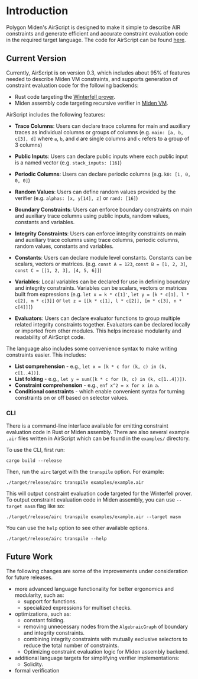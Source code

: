 # Introduction

Polygon Miden's AirScript is designed to make it simple to describe AIR constraints and generate efficient and accurate constraint evaluation code in the required target language. The code for AirScript can be found [here](https://github.com/0xPolygonMiden/air-script/).

## Current Version

Currently, AirScript is on version 0.3, which includes about 95% of features needed to describe Miden VM constraints, and supports generation of constraint evaluation code for the following backends:

* Rust code targeting the [Winterfell prover](https://github.com/facebook/winterfell).
* Miden assembly code targeting recursive verifier in [Miden VM](https://github.com/0xPolygonMiden/miden-vm).

AirScript includes the following features:

- **Trace Columns**: Users can declare trace columns for main and auxiliary traces as individual columns or groups of columns (e.g. `main: [a, b, c[3], d]` where `a`, `b`, and `d` are single columns and `c` refers to a group of 3 columns)

- **Public Inputs**: Users can declare public inputs where each public input is a named vector (e.g. `stack_inputs: [16]`)

- **Periodic Columns**: Users can declare periodic columns (e.g. `k0: [1, 0, 0, 0]`)

- **Random Values**: Users can define random values provided by the verifier (e.g. `alphas: [x, y[14], z]` or `rand: [16]`)

- **Boundary Constraints**: Users can enforce boundary constraints on main and auxiliary trace columns using public inputs, random values, constants and variables.

- **Integrity Constraints**: Users can enforce integrity constraints on main and auxiliary trace columns using trace columns, periodic columns, random values, constants and variables.

- **Constants**: Users can declare module level constants. Constants can be scalars, vectors or matrices.
  (e.g. `const A = 123`, `const B = [1, 2, 3]`, `const C = [[1, 2, 3], [4, 5, 6]]`)

- **Variables**: Local variables can be declared for use in defining boundary and integrity constraints. Variables can be scalars, vectors or matrices built from expressions (e.g. `let x = k * c[1]'`, `let y = [k * c[1], l * c[2], m * c[3]]` or `let z = [[k * c[1], l * c[2]], [m * c[3], n * c[4]]]`)

- **Evaluators**: Users can declare evaluator functions to group multiple related integrity constraints together. Evaluators can be declared locally or imported from other modules. This helps increase modularity and readability of AirScript code.

The language also includes some convenience syntax to make writing constraints easier. This includes:

- **List comprehension** - e.g., `let x = [k * c for (k, c) in (k, c[1..4])]`.
- **List folding** - e.g., `let y = sum([k * c for (k, c) in (k, c[1..4])])`.
- **Constraint comprehension** - e.g., `enf x^2 = x for x in a`.
- **Conditional constraints** - which enable convenient syntax for turning constraints on or off based on selector values.

### CLI

There is a command-line interface available for emitting constraint evaluation code in Rust or Miden assembly. There are also several example `.air` files written in AirScript which can be found in the `examples/` directory.

To use the CLI, first run:

```
cargo build --release
```

Then, run the `airc` target with the `transpile` option. For example:

```
./target/release/airc transpile examples/example.air
```
This will output constraint evaluation code targeted for the Winterfell prover. To output constraint evaluation code in Miden assembly, you can use `--target masm` flag like so:
```
./target/release/airc transpile examples/example.air --target masm
```

You can use the `help` option to see other available options.

```
./target/release/airc transpile --help
```

## Future Work

The following changes are some of the improvements under consideration for future releases.

- more advanced language functionality for better ergonomics and modularity, such as:
  - support for functions.
  - specialized expressions for multiset checks.
- optimizations, such as:
  - constant folding.
  - removing unnecessary nodes from the `AlgebraicGraph` of boundary and integrity constraints.
  - combining integrity constraints with mutually exclusive selectors to reduce the total number of constraints.
  - Optimizing constraint evaluation logic for Miden assembly backend.
- additional language targets for simplifying verifier implementations:
  - Solidity.
- formal verification
